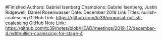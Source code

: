 #Finished
Authors: Gabriel Isenberg
Champions: Gabriel Isenberg, Justin Ridgewell, Daniel Rosenwasser
Date: December 2019
Link Titles: nullish-coalescing
GitHub Link: https://github.com/tc39/proposal-nullish-coalescing
GitHub Note Link: https://github.com/tc39/notes/blob/HEAD/meetings/2019-12/december-4.md#nullish-coalescing-for-stage-4
